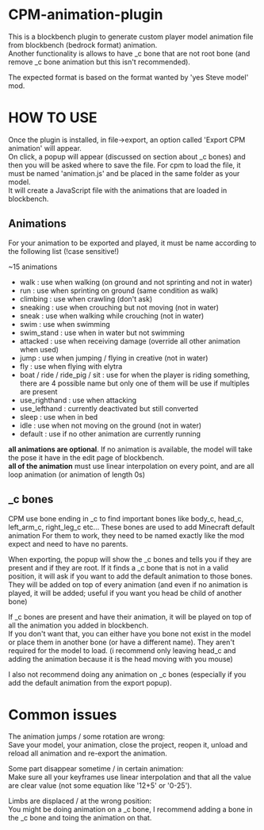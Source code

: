 # CPM-animation-plugin
This is a blockbench plugin to generate custom player model animation file from blockbench (bedrock format) animation.  
Another functionality is allows to have _c bone that are not root bone (and remove _c bone animation but this isn't recommended).  

The expected format is based on the format wanted by 'yes Steve model' mod.

# HOW TO USE

Once the plugin is installed, in file->export, an option called 'Export CPM animation' will appear.  
On click, a popup will appear (discussed on section about _c bones) and then you will be asked where to save the file. For cpm to load the file, it must be named 'animation.js' and be placed in the same folder as your model.  
It will create a JavaScript file with the animations that are loaded in blockbench.

## Animations

For your animation to be exported and played, it must be name according to the following list (!case sensitive!)


~15 animations

- walk : use when walking (on ground and not sprinting and not in water)  
- run : use when sprinting on ground (same condition as walk)  
- climbing : use when crawling (don't ask)  
- sneaking : use when crouching but not moving (not in water)  
- sneak : use when walking while crouching (not in water)  
- swim : use when swimming  
- swim_stand : use when in water but not swimming  
- attacked : use when receiving damage (override all other animation when used)  
- jump : use when jumping / flying in creative (not in water)  
- fly : use when flying with elytra  
- boat / ride / ride_pig / sit : use for when the player is riding something, there are 4 possible name but only one of them will be use if multiples are present  
- use_righthand : use when attacking  
- use_lefthand : currently deactivated but still converted  
- sleep : use when in bed  
- idle : use when not moving on the ground (not in water)  
- default : use if no other animation are currently running



**all animations are optional**. If no animation is available, the model will take the pose it have in the edit page of blockbench.  
**all of the animation** must use linear interpolation on every point, and are all loop animation (or animation of length 0s)

## _c bones
CPM use bone ending in _c to find important bones like body_c, head_c, left_arm_c, right_leg_c etc... These bones are used to add Minecraft default animation
For them to work, they need to be named exactly like the mod expect and need to have no parents.

When exporting, the popup will show the _c bones and tells you if they are present and if they are root. If it finds a _c bone that is not in a valid position, it will ask if you want to add the default animation to those bones. They will be added on top of every animation (and even if no animation is played, it will be added; useful if you want you head be child of another bone)

If _c bones are present and have their animation, it will be played on top of all the animation you added in blockbench.  
If you don't want that, you can either have you bone not exist in the model or place them in another bone (or have a different name). They aren't required for the model to load. (i recommend only leaving head_c and adding the animation because it is the head moving with you mouse)

I also not recommend doing any animation on _c bones (especially if you add the default animation from the export popup).

# Common issues
The animation jumps / some rotation are wrong:  
Save your model, your animation, close the project, reopen it, unload and reload all animation and re-export the animation.  

Some part disappear sometime / in certain animation:  
Make sure all your keyframes use linear interpolation and that all the value are clear value (not some equation like '12+5' or '0-25').

Limbs are displaced / at the wrong position:  
You might be doing animation on a _c bone, I recommend adding a bone in the _c bone and toing the animation on that.
